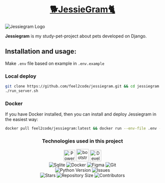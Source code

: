<h1 align="center" ><a href="https://github.com/feel2code/jessiegram">🐕JessieGram🐈</a></h1>

![Jessiegram Logo](https://repository-images.githubusercontent.com/485134292/07733572-d11d-4641-8204-39c5aaafb535)

**Jessiegram** is my study-pet-project about pets developed on Django.

## Installation and usage:
Make `.env` file based on example in `.env.example`

### Local deploy
```bash
git clone https://github.com/feel2code/jessiegram.git && cd jessiegram && chmod +x run_server.sh
./run_server.sh
```

### Docker
If you have Docker installed, then you can install and deploy Jessiegram in the easiest way:
```bash
docker pull feel2code/jessiegram:latest && docker run --env-file .env -d -p 80:8000 feel2code/jessiegram
```

<h3 align="center"> Technologies used in this project</h3>
<p align="center">
    <a href="http://www.djangoproject.com/"><img src="https://www.djangoproject.com/m/img/badges/djangopowered126x54.gif" border="0" style="height: 37px" alt="Powered by Django." title="Powered by Django." /></a>
    <a href="http://https://getbootstrap.com/"><img src="https://getbootstrap.com/docs/5.3/assets/brand/bootstrap-logo-shadow.png" style="height: 40px" alt="bootstrap technology"/></a>
    <a href="https://develop.spacemacs.org"><img alt="Developed with Spacemacs" src="https://cdn.rawgit.com/syl20bnr/spacemacs/442d025779da2f62fc86c2082703697714db6514/assets/spacemacs-badge.svg" style="height:37px"/></a>
    <br>
    <img src="https://img.shields.io/badge/sqlite-%2307405e.svg?style=for-the-badge&logo=sqlite&logoColor=white" alt="Sqlite">
    <img src="https://img.shields.io/badge/docker-%230db7ed.svg?style=for-the-badge&logo=docker&logoColor=white" alt="Docker">
    <img src="https://img.shields.io/badge/figma-%23F24E1E.svg?style=for-the-badge&logo=figma&logoColor=white" alt="Figma">
    <img src="https://img.shields.io/badge/git-%23F05033.svg?style=for-the-badge&logo=git&logoColor=white" alt="Git">
    <br>
    <img src="https://img.shields.io/badge/python-3.11-green?style=for-the-badge&logo=appveyor" alt="Python Version">
    <img src="https://img.shields.io/github/issues/feel2code/jessiegram?style=for-the-badge&logo=appveyor" alt="Issues">
    <br>
    <img src="https://img.shields.io/github/stars/feel2code/jessiegram?style=for-the-badge&logo=appveyor" alt="Stars">
    <img src="https://img.shields.io/github/repo-size/feel2code/jessiegram?style=for-the-badge&logo=appveyor" alt="Repository Size">
    <img src="https://img.shields.io/github/contributors/feel2code/jessiegram?style=for-the-badge&logo=appveyor" alt="Contributors">
    <br>
</p>


